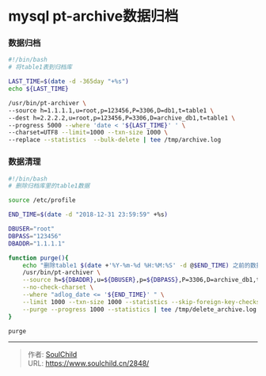 # mysql pt-archive数据归档

<!--more-->

### 数据归档
```bash
#!/bin/bash
# 将table1表到归档库

LAST_TIME=$(date -d -365day "+%s")
echo ${LAST_TIME}

/usr/bin/pt-archiver \
--source h=1.1.1.1,u=root,p=123456,P=3306,D=db1,t=table1 \
--dest h=2.2.2.2,u=root,p=123456,P=3306,D=archive_db1,t=table1 \
--progress 5000 --where 'date < '${LAST_TIME}' ' \
--charset=UTF8 --limit=1000 --txn-size 1000 \
--replace --statistics  --bulk-delete | tee /tmp/archive.log
```


### 数据清理
```bash
#!/bin/bash
# 删除归档库里的table1数据

source /etc/profile

END_TIME=$(date -d "2018-12-31 23:59:59" +%s)

DBUSER="root"
DBPASS="123456"
DBADDR="1.1.1.1"

function purge(){
    echo "删除table1 $(date +'%Y-%m-%d %H:%M:%S' -d @$END_TIME) 之前的数据"
    /usr/bin/pt-archiver \
    --source h=${DBADDR},u=${DBUSER},p=${DBPASS},P=3306,D=archive_db1,t=table1 \
    --no-check-charset \
    --where "adlog_date <= '${END_TIME}' " \
    --limit 1000 --txn-size 1000 --statistics --skip-foreign-key-checks \
    --purge --progress 1000 --statistics | tee /tmp/delete_archive.log
}

purge
```


---

> 作者: [SoulChild](https://www.soulchild.cn)  
> URL: https://www.soulchild.cn/2848/  

